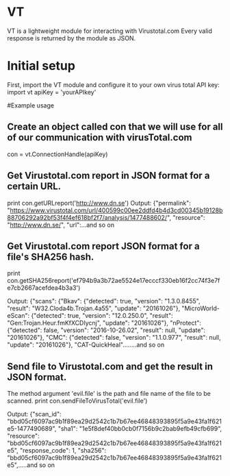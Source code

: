 # VT

VT is a lightweight module for interacting with Virustotal.com
Every valid response is returned by the module as JSON.

# Initial setup
First, import the VT module and configure it to your own virus total API key:
import vt
apiKey = 'yourAPIkey'

#Example usage
##   Create an object called con that we will use for all of our communication with virusTotal.com
con = vt.ConnectionHandle(apiKey)

##   Get Virustotal.com report in JSON format for a certain URL.
print con.getURLreport('http://www.dn.se')
Output:
{"permalink": "https://www.virustotal.com/url/400599c00ee2ddfd4b4d3cd00345b19128b88706292a92bf53f4f4ef618bf2f7/analysis/1477488602/", "resource": "http://www.dn.se/", "url":...and so on

##   Get Virustotal.com report  JSON format for a file's SHA256 hash.
print con.getSHA256report('ef794b9a3b72ae5524e17ecccf330eb16f2cc74f3e7fe7cb2667acefdea4b3a3')

Output:
{"scans": {"Bkav": {"detected": true, "version": "1.3.0.8455", "result": "W32.Cloda4b.Trojan.4a55", "update": "20161026"}, "MicroWorld-eScan": {"detected": true, "version": "12.0.250.0", "result": "Gen:Trojan.Heur.fmKfXCDIycnj", "update": "20161026"}, "nProtect": {"detected": false, "version": "2016-10-26.02", "result": null, "update": "20161026"}, "CMC": {"detected": false, "version": "1.1.0.977", "result": null, "update": "20161026"}, "CAT-QuickHeal"........and so on

##  Send file to Virustotal.com and get the result in JSON format.
The method argument 'evil.file' is the path and file name of the file to be scanned.
print con.sendFileToVirusTotal('evil.file')

Output:
{"scan_id": "bbd05cf6097ac9b1f89ea29d2542c1b7b67ee46848393895f5a9e43fa1f621e5-1477490689", "sha1": "1e5f8def40bb0cb0f7156b9c2bab9efb49cfb699", "resource": "bbd05cf6097ac9b1f89ea29d2542c1b7b67ee46848393895f5a9e43fa1f621e5", "response_code": 1, "sha256": "bbd05cf6097ac9b1f89ea29d2542c1b7b67ee46848393895f5a9e43fa1f621e5",.....and so on
